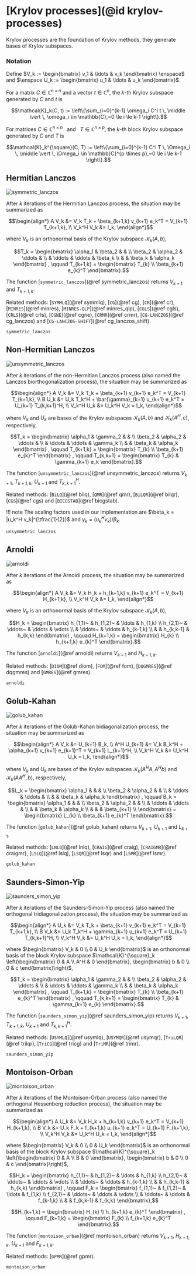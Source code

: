 # [Krylov processes](@id krylov-processes)

Krylov processes are the foundation of Krylov methods, they generate bases of Krylov subspaces.

### Notation

Define $V_k := \begin{bmatrix} v_1 & \ldots & v_k \end{bmatrix} \enspace$ and $\enspace U_k := \begin{bmatrix} u_1 & \ldots & u_k \end{bmatrix}$.

For a matrix $C \in \mathbb{C}^{n \times n}$ and a vector $t \in \mathbb{C}^{n}$, the $k$-th Krylov subspace generated by $C$ and $t$ is
```math
\mathcal{K}_k(C, t) :=
\left\{\sum_{i=0}^{k-1} \omega_i C^i t \, \middle \vert \, \omega_i \in \mathbb{C},~0 \le i \le k-1 \right\}.
```

For matrices $C \in \mathbb{C}^{n \times n} \enspace$ and $\enspace T \in \mathbb{C}^{n \times p}$, the $k$-th block Krylov subspace generated by $C$ and $T$ is
```math
\mathcal{K}_k^{\square}(C, T) :=
\left\{\sum_{i=0}^{k-1} C^i T \, \Omega_i \, \middle \vert \, \Omega_i \in \mathbb{C}^{p \times p},~0 \le i \le k-1 \right\}.
```

## Hermitian Lanczos

![symmetric_lanczos](./graphics/symmetric_lanczos.png)

After $k$ iterations of the Hermitian Lanczos process, the situation may be summarized as
```math
\begin{align*}
  A V_k &= V_k T_k + \beta_{k+1,k} v_{k+1} e_k^T = V_{k+1}  T_{k+1,k}, \\
  V_k^H V_k &= I_k,
\end{align*}
```
where $V_k$ is an orthonormal basis of the Krylov subspace $\mathcal{K}_k (A,b)$,
```math
T_k =
\begin{bmatrix}
  \alpha_1 & \beta_2  &          &         \\
  \beta_2  & \alpha_2 & \ddots   &         \\
           & \ddots   & \ddots   & \beta_k \\
           &          & \beta_k  & \alpha_k
\end{bmatrix}
, \qquad
T_{k+1,k} =
\begin{bmatrix}
  T_{k} \\
  \beta_{k+1} e_{k}^T
\end{bmatrix}.
```

The function [`symmetric_lanczos`](@ref symmetric_lanczos) returns $V_{k+1}$ and $T_{k+1,k}$.

Related methods: [`SYMMLQ`](@ref symmlq), [`CG`](@ref cg), [`CR`](@ref cr), [`MINRES`](@ref minres), [`MINRES-QLP`](@ref minres_qlp), [`CGLS`](@ref cgls), [`CRLS`](@ref crls), [`CGNE`](@ref cgne), [`CRMR`](@ref crmr), [`CG-LANCZOS`](@ref cg_lanczos) and [`CG-LANCZOS-SHIFT`](@ref cg_lanczos_shift).

```@docs
symmetric_lanczos
```

## Non-Hermitian Lanczos

![unsymmetric_lanczos](./graphics/unsymmetric_lanczos.png)

After $k$ iterations of the non-Hermitian Lanczos process (also named the Lanczos biorthogonalization process), the situation may be summarized as
```math
\begin{align*}
  A V_k &= V_k T_k   +        \beta_{k+1} v_{k+1} e_k^T = V_{k+1} T_{k+1,k},   \\
  B U_k &= U_k T_k^H + \bar{\gamma}_{k+1} u_{k+1} e_k^T = U_{k+1} T_{k,k+1}^H, \\
  V_k^H U_k &= U_k^H V_k = I_k,
\end{align*}
```
where $V_k$ and $U_k$ are bases of the Krylov subspaces $\mathcal{K}_k (A,b)$ and $\mathcal{K}_k (A^H,c)$, respectively,
```math
T_k = 
\begin{bmatrix}
  \alpha_1 & \gamma_2 &          &          \\
  \beta_2  & \alpha_2 & \ddots   &          \\
           & \ddots   & \ddots   & \gamma_k \\
           &          & \beta_k  & \alpha_k
\end{bmatrix}
, \qquad
T_{k+1,k} =
\begin{bmatrix}
  T_{k} \\
  \beta_{k+1} e_{k}^T
\end{bmatrix}
, \qquad
T_{k,k+1} =
\begin{bmatrix}
  T_{k} & \gamma_{k+1} e_k
\end{bmatrix}.
```

The function [`unsymmetric_lanczos`](@ref unsymmetric_lanczos) returns $V_{k+1}$, $T_{k+1,k}$, $U_{k+1}$ and $T_{k,k+1}^H$.

Related methods: [`BiLQ`](@ref bilq), [`QMR`](@ref qmr), [`BiLQR`](@ref bilqr), [`CGS`](@ref cgs) and [`BICGSTAB`](@ref bicgstab).

!!! note
    The scaling factors used in our implementation are $\beta_k = |u_k^H v_k|^{\tfrac{1}{2}}$ and $\gamma_k = (u_k^H v_k) / \beta_k$.

```@docs
unsymmetric_lanczos
```

## Arnoldi

![arnoldi](./graphics/arnoldi.png)

After $k$ iterations of the Arnoldi process, the situation may be summarized as
```math
\begin{align*}
  A V_k &= V_k H_k + h_{k+1,k} v_{k+1} e_k^T = V_{k+1} H_{k+1,k}, \\
  V_k^H V_k &= I_k,
\end{align*}
```
where $V_k$ is an orthonormal basis of the Krylov subspace $\mathcal{K}_k (A,b)$,
```math
H_k =
\begin{bmatrix}
  h_{1,1}~ & h_{1,2}~ & \ldots    & h_{1,k}   \\
  h_{2,1}~ & \ddots~  & \ddots    & \vdots    \\
           & \ddots~  & \ddots    & h_{k-1,k} \\
           &          & h_{k,k-1} & h_{k,k}
\end{bmatrix}
, \qquad
H_{k+1,k} =
\begin{bmatrix}
  H_{k} \\
  h_{k+1,k} e_{k}^T
\end{bmatrix}.
```

The function [`arnoldi`](@ref arnoldi) returns $V_{k+1}$ and $H_{k+1,k}$.

Related methods: [`DIOM`](@ref diom), [`FOM`](@ref fom), [`DQGMRES`](@ref dqgmres) and [`GMRES`](@ref gmres).


```@docs
arnoldi
```

## Golub-Kahan

![golub_kahan](./graphics/golub_kahan.png)

After $k$ iterations of the Golub-Kahan bidiagonalization process, the situation may be summarized as
```math
\begin{align*}
  A V_k &= U_{k+1} B_k,   \\
  A^H U_{k+1} &= V_k B_k^H + \alpha_{k+1} v_{k+1} e_{k+1}^T = V_{k+1} L_{k+1}^H, \\
  V_k^H V_k &= U_k^H U_k = I_k,
\end{align*}
```
where $V_k$ and $U_k$ are bases of the Krylov subspaces $\mathcal{K}_k (A^HA,A^Hb)$ and $\mathcal{K}_k (AA^H,b)$, respectively,
```math
L_k =
\begin{bmatrix}
  \alpha_1 &          &          &          \\
  \beta_2  & \alpha_2 &          &          \\
           & \ddots   & \ddots   &          \\
           &          & \beta_k  & \alpha_k
\end{bmatrix}
, \qquad
B_k =
\begin{bmatrix}
  \alpha_1 &          &          &             \\
  \beta_2  & \alpha_2 &          &             \\
           & \ddots   & \ddots   &             \\
           &          & \beta_k  & \alpha_k    \\
           &          &          & \beta_{k+1} \\
\end{bmatrix}
=
\begin{bmatrix}
  L_{k} \\
  \beta_{k+1} e_{k}^T
\end{bmatrix}.
```

The function [`golub_kahan`](@ref golub_kahan) returns $V_{k+1}$, $U_{k+1}$ and $L_{k+1}$.

Related methods: [`LNLQ`](@ref lnlq), [`CRAIG`](@ref craig), [`CRAIGMR`](@ref craigmr), [`LSLQ`](@ref lslq), [`LSQR`](@ref lsqr) and [`LSMR`](@ref lsmr).

```@docs
golub_kahan
```

## Saunders-Simon-Yip

![saunders_simon_yip](./graphics/saunders_simon_yip.png)

After $k$ iterations of the Saunders-Simon-Yip process (also named the orthogonal tridiagonalization process), the situation may be summarized as
```math
\begin{align*}
  A U_k &= V_k T_k   + \beta_{k+1}  v_{k+1} e_k^T = V_{k+1} T_{k+1,k},   \\
  B V_k &= U_k T_k^H + \gamma_{k+1} u_{k+1} e_k^T = U_{k+1} T_{k,k+1}^H, \\
  V_k^H V_k &= U_k^H U_k = I_k,
\end{align*}
```
where $\begin{bmatrix} V_k & 0 \\ 0 & U_k \end{bmatrix}$ is an orthonormal basis of the block Krylov subspace $\mathcal{K}^{\square}_k \left(\begin{bmatrix} 0 & A \\ A^H & 0 \end{bmatrix}, \begin{bmatrix} b & 0 \\ 0 & c \end{bmatrix}\right)$,
```math
T_k = 
\begin{bmatrix}
  \alpha_1 & \gamma_2 &          &          \\
  \beta_2  & \alpha_2 & \ddots   &          \\
           & \ddots   & \ddots   & \gamma_k \\
           &          & \beta_k  & \alpha_k
\end{bmatrix}
, \qquad
T_{k+1,k} =
\begin{bmatrix}
  T_{k} \\
  \beta_{k+1} e_{k}^T
\end{bmatrix}
, \qquad
T_{k,k+1} =
\begin{bmatrix}
  T_{k} & \gamma_{k+1} e_{k}
\end{bmatrix}.
```

The function [`saunders_simon_yip`](@ref saunders_simon_yip) returns $V_{k+1}$, $T_{k+1,k}$, $U_{k+1}$ and $T_{k,k+1}^H$.

Related methods: [`USYMLQ`](@ref usymlq), [`USYMQR`](@ref usymqr), [`TriLQR`](@ref trilqr), [`TriCG`](@ref tricg) and [`TriMR`](@ref trimr).

```@docs
saunders_simon_yip
```

## Montoison-Orban

![montoison_orban](./graphics/montoison_orban.png)

After $k$ iterations of the Montoison-Orban process (also named the orthogonal Hessenberg reduction process), the situation may be summarized as
```math
\begin{align*}
  A U_k &= V_k H_k + h_{k+1,k} v_{k+1} e_k^T = V_{k+1} H_{k+1,k}, \\
  B V_k &= U_k F_k + f_{k+1,k} u_{k+1} e_k^T = U_{k+1} F_{k+1,k}, \\
  V_k^H V_k &= U_k^H U_k = I_k,
\end{align*}
```
where $\begin{bmatrix} V_k & 0 \\ 0 & U_k \end{bmatrix}$ is an orthonormal basis of the block Krylov subspace $\mathcal{K}^{\square}_k \left(\begin{bmatrix} 0 & A \\ B & 0 \end{bmatrix}, \begin{bmatrix} b & 0 \\ 0 & c \end{bmatrix}\right)$,
```math
H_k =
\begin{bmatrix}
  h_{1,1}~ & h_{1,2}~ & \ldots    & h_{1,k}   \\
  h_{2,1}~ & \ddots~  & \ddots    & \vdots    \\
           & \ddots~  & \ddots    & h_{k-1,k} \\
           &          & h_{k,k-1} & h_{k,k}
\end{bmatrix}
, \qquad
F_k =
\begin{bmatrix}
  f_{1,1}~ & f_{1,2}~ & \ldots    & f_{1,k}   \\
  f_{2,1}~ & \ddots~  & \ddots    & \vdots    \\
           & \ddots~  & \ddots    & f_{k-1,k} \\
           &          & f_{k,k-1} & f_{k,k}
\end{bmatrix},
```
```math
H_{k+1,k} =
\begin{bmatrix}
  H_{k} \\
  h_{k+1,k} e_{k}^T
\end{bmatrix}
, \qquad
F_{k+1,k} =
\begin{bmatrix}
  F_{k} \\
  f_{k+1,k} e_{k}^T
\end{bmatrix}.
```

The function [`montoison_orban`](@ref montoison_orban) returns $V_{k+1}$, $H_{k+1,k}$, $U_{k+1}$ and $F_{k+1,k}$.

Related methods: [`GPMR`](@ref gpmr).

```@docs
montoison_orban
```

